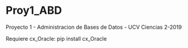 # Proy1_ABD
Proyecto 1 - Administracion de Bases de Datos - UCV Ciencias 2-2019

Requiere cx_Oracle: pip install cx_Oracle

